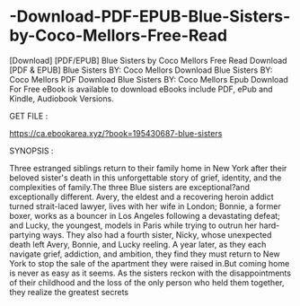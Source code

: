 # -Download-PDF-EPUB-Blue-Sisters-by-Coco-Mellors-Free-Read
[Download] [PDF/EPUB] Blue Sisters by Coco Mellors Free Read
Download [PDF & EPUB] Blue Sisters BY: Coco Mellors Download Blue Sisters BY: Coco Mellors PDF Download Blue Sisters BY: Coco Mellors Epub Download For Free eBook is available to download eBooks include PDF, ePub and Kindle, Audiobook Versions.

GET FILE :

https://ca.ebookarea.xyz/?book=195430687-blue-sisters

SYNOPSIS : 

Three estranged siblings return to their family home in New York after their beloved sister's death in this unforgettable story of grief, identity, and the complexities of family.The three Blue sisters are exceptional?and exceptionally different. Avery, the eldest and a recovering heroin addict turned strait-laced lawyer, lives with her wife in London; Bonnie, a former boxer, works as a bouncer in Los Angeles following a devastating defeat; and Lucky, the youngest, models in Paris while trying to outrun her hard-partying ways. They also had a fourth sister, Nicky, whose unexpected death left Avery, Bonnie, and Lucky reeling. A year later, as they each navigate grief, addiction, and ambition, they find they must return to New York to stop the sale of the apartment they were raised in.But coming home is never as easy as it seems. As the sisters reckon with the disappointments of their childhood and the loss of the only person who held them together, they realize the greatest secrets 
